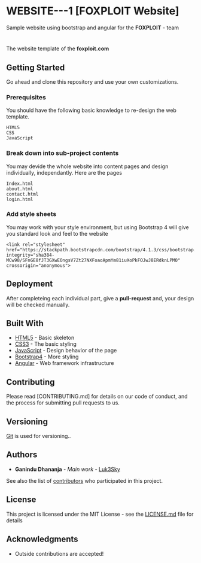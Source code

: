 # WEBSITE---1 [FOXPLOIT Website]
Sample website using bootstrap and angular for the **FOXPLOIT** - team
# 
The website template of the **foxploit.com**

## Getting Started

Go ahead and clone this repository and use your own customizations.

### Prerequisites

You should have the following basic knowledge to re-design the web template.
```
HTML5
CSS
JavaScript
```

### Break down into sub-project contents
You may devide the whole website into content pages and design individually, independantly.
Here are the pages

```
Index.html
about.html
contact.html
login.html
```

### Add style sheets

You may work with your style environment, but using Bootstrap 4 will give you standard look and feel to the website

```
<link rel="stylesheet" href="https://stackpath.bootstrapcdn.com/bootstrap/4.1.3/css/bootstrap.min.css" integrity="sha384-MCw98/SFnGE8fJT3GXwEOngsV7Zt27NXFoaoApmYm81iuXoPkFOJwJ8ERdknLPMO" crossorigin="anonymous">
```

## Deployment

After completeing each individual part, give a **pull-request** and, your design will be checked manually.

## Built With

* [HTML5](https://developer.mozilla.org/en-US/docs/Web/Guide/HTML/HTML5) - Basic skeleton
* [CSS3](https://developer.mozilla.org/en-US/docs/Web/CSS/CSS3) - The basic styling
* [JavaScript](https://www.javascript.com/) - Design behavior of the page
* [Bootstrap4](https://getbootstrap.com/docs/4.1/) - More styling
* [Angular](https://angular.io/) - Web framework infrastructure

## Contributing

Please read [CONTRIBUTING.md] for details on our code of conduct, and the process for submitting pull requests to us.

## Versioning

[Git](https://git-scm.com/) is used for versioning.. 

## Authors

* **Ganindu Dhananja** - *Main work* - [Luk3Sky](https://github.com/luk3Sky)

See also the list of [contributors](https://github.com/team-foxploit/Foxploit-Website/graphs/contributors) who participated in this project.

## License

This project is licensed under the MIT License - see the [LICENSE.md](https://github.com/team-foxploit/Foxploit-Website/blob/master/LICENSE) file for details

## Acknowledgments

* Outside contributions are accepted!
